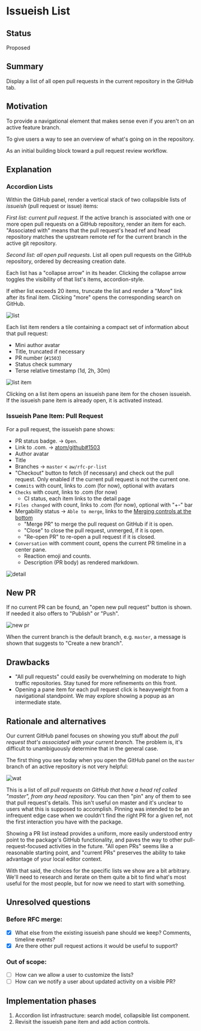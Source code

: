 # Issueish List

## Status

Proposed

## Summary

Display a list of all open pull requests in the current repository in the GitHub tab.

## Motivation

To provide a navigational element that makes sense even if you aren't on an active feature branch.

To give users a way to see an overview of what's going on in the repository.

As an initial building block toward a pull request review workflow.

## Explanation

### Accordion Lists

Within the GitHub panel, render a vertical stack of two collapsible lists of _issueish_ (pull request or issue) items:

_First list: current pull request_. If the active branch is associated with one or more open pull requests on a GitHub repository, render an item for each. "Associated with" means that the pull request's head ref and head repository matches the upstream remote ref for the current branch in the active git repository.

_Second list: all open pull requests_. List all open pull requests on the GitHub repository, ordered by decreasing creation date.

Each list has a "collapse arrow" in its header. Clicking the collapse arrow toggles the visibility of that list's items, accordion-style.

If either list exceeds 20 items, truncate the list and render a "More" link after its final item. Clicking "more" opens the corresponding search on GitHub.

![list](https://user-images.githubusercontent.com/378023/41136538-ad5c461c-6b11-11e8-9e1d-e4a674f628cd.png)

Each list item renders a tile containing a compact set of information about that pull request:

* Mini author avatar
* Title, truncated if necessary
* PR number (`#1503`)
* Status check summary
* Terse relative timestamp (1d, 2h, 30m)

![list item](https://user-images.githubusercontent.com/378023/41136622-1102db54-6b12-11e8-8b9b-49ecc45ac98f.png)

Clicking on a list item opens an issueish pane item for the chosen issueish. If the issueish pane item is already open, it is activated instead.

### Issueish Pane Item: Pull Request

For a pull request, the issueish pane shows:

* PR status badge. -> `Open`.
* Link to .com. -> [atom/github#1503](https://github.com/atom/github/pull/1503)
* Author avatar
* Title
* Branches -> `master` < `aw/rfc-pr-list`
* "Checkout" button to fetch (if necessary) and check out the pull request. Only enabled if the current pull request is not the current one.
* `Commits` with count, links to .com (for now), optional with avatars
* `Checks` with count, links to .com (for now)
  * CI status, each item links to the detail page
* `Files changed` with count, links to .com (for now), optional with "+-" bar
* Mergability status -> `Able to merge`, links to the [Merging controls at the bottom](https://github.com/atom/github/pull/1503#partial-pull-merging)
  * "Merge PR" to merge the pull request on GitHub if it is open.
  * "Close" to close the pull request, unmerged, if it is open.
  * "Re-open PR" to re-open a pull request if it is closed.
* `Conversation` with comment count, opens the current PR timeline in a center pane.
  * Reaction emoji and counts.
  * Description (PR body) as rendered markdown.

![detail](https://user-images.githubusercontent.com/378023/41140383-368c45d4-6b28-11e8-87c2-d4bc0b47fbe1.png)

## New PR

If no current PR can be found, an "open new pull request" button is shown. If needed it also offers to "Publish" or "Push".

![new pr](https://user-images.githubusercontent.com/378023/41136463-5d8dd3da-6b11-11e8-8e28-72275a691430.png)

When the current branch is the default branch, e.g. `master`, a message is shown that suggests to "Create a new branch".

## Drawbacks

* "All pull requests" could easily be overwhelming on moderate to high traffic repositories. Stay tuned for more refinements on this front.
* Opening a pane item for each pull request click is heavyweight from a navigational standpoint. We may explore showing a popup as an intermediate state.

## Rationale and alternatives

Our current GitHub panel focuses on showing you stuff about _the pull request that's associated with your current branch._ The problem is, it's difficult to unambiguously determine that in the general case.

The first thing you see today when you open the GitHub panel on the `master` branch of an active repository is not very helpful:

![wat](https://user-images.githubusercontent.com/17565/40857603-99b92304-65a9-11e8-986e-0f14290bda8a.png)

This is a list of _all pull requests on GitHub that have a head ref called "master", from any head repository_. You can then "pin" any of them to see that pull request's details. This isn't useful on master and it's unclear to users what this is supposed to accomplish. Pinning was intended to be an infrequent edge case when we couldn't find the right PR for a given ref, not the first interaction you have with the package.

Showing a PR list instead provides a uniform, more easily understood entry point to the package's GitHub functionality, and paves the way to other pull-request-focused activities in the future. "All open PRs" seems like a reasonable starting point, and "current PRs" preserves the ability to take advantage of your local editor context.

With that said, the choices for the specific lists we show are a bit arbitrary. We'll need to research and iterate on them quite a bit to find what's most useful for the most people, but for now we need to start with something.

## Unresolved questions

### Before RFC merge:

- [x] What else from the existing issueish pane should we keep? Comments, timeline events?
- [x] Are there other pull request actions it would be useful to support?

### Out of scope:

- [ ] How can we allow a user to customize the lists?
- [ ] How can we notify a user about updated activity on a visible PR?

## Implementation phases

1. Accordion list infrastructure: search model, collapsible list component.
2. Revisit the issueish pane item and add action controls.
